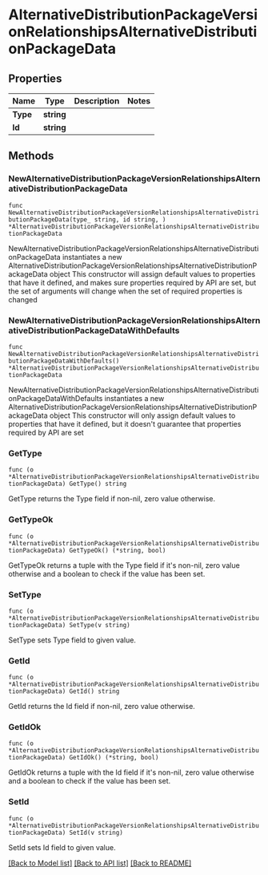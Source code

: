 # AlternativeDistributionPackageVersionRelationshipsAlternativeDistributionPackageData

## Properties

Name | Type | Description | Notes
------------ | ------------- | ------------- | -------------
**Type** | **string** |  | 
**Id** | **string** |  | 

## Methods

### NewAlternativeDistributionPackageVersionRelationshipsAlternativeDistributionPackageData

`func NewAlternativeDistributionPackageVersionRelationshipsAlternativeDistributionPackageData(type_ string, id string, ) *AlternativeDistributionPackageVersionRelationshipsAlternativeDistributionPackageData`

NewAlternativeDistributionPackageVersionRelationshipsAlternativeDistributionPackageData instantiates a new AlternativeDistributionPackageVersionRelationshipsAlternativeDistributionPackageData object
This constructor will assign default values to properties that have it defined,
and makes sure properties required by API are set, but the set of arguments
will change when the set of required properties is changed

### NewAlternativeDistributionPackageVersionRelationshipsAlternativeDistributionPackageDataWithDefaults

`func NewAlternativeDistributionPackageVersionRelationshipsAlternativeDistributionPackageDataWithDefaults() *AlternativeDistributionPackageVersionRelationshipsAlternativeDistributionPackageData`

NewAlternativeDistributionPackageVersionRelationshipsAlternativeDistributionPackageDataWithDefaults instantiates a new AlternativeDistributionPackageVersionRelationshipsAlternativeDistributionPackageData object
This constructor will only assign default values to properties that have it defined,
but it doesn't guarantee that properties required by API are set

### GetType

`func (o *AlternativeDistributionPackageVersionRelationshipsAlternativeDistributionPackageData) GetType() string`

GetType returns the Type field if non-nil, zero value otherwise.

### GetTypeOk

`func (o *AlternativeDistributionPackageVersionRelationshipsAlternativeDistributionPackageData) GetTypeOk() (*string, bool)`

GetTypeOk returns a tuple with the Type field if it's non-nil, zero value otherwise
and a boolean to check if the value has been set.

### SetType

`func (o *AlternativeDistributionPackageVersionRelationshipsAlternativeDistributionPackageData) SetType(v string)`

SetType sets Type field to given value.


### GetId

`func (o *AlternativeDistributionPackageVersionRelationshipsAlternativeDistributionPackageData) GetId() string`

GetId returns the Id field if non-nil, zero value otherwise.

### GetIdOk

`func (o *AlternativeDistributionPackageVersionRelationshipsAlternativeDistributionPackageData) GetIdOk() (*string, bool)`

GetIdOk returns a tuple with the Id field if it's non-nil, zero value otherwise
and a boolean to check if the value has been set.

### SetId

`func (o *AlternativeDistributionPackageVersionRelationshipsAlternativeDistributionPackageData) SetId(v string)`

SetId sets Id field to given value.



[[Back to Model list]](../README.md#documentation-for-models) [[Back to API list]](../README.md#documentation-for-api-endpoints) [[Back to README]](../README.md)



